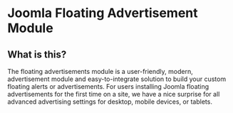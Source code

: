 # Joomla Floating Advertisement Module


What is this?
---------------------
The floating advertisements module is a user-friendly, modern, advertisement module and easy-to-integrate solution to build your custom floating alerts or advertisements. For users installing Joomla floating advertisements for the first time on a site, we have a nice surprise for all advanced advertising settings for desktop, mobile devices, or tablets.
